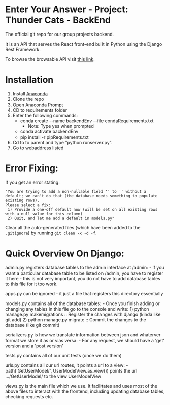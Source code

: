 # Enter Your Answer - Project: Thunder Cats - BackEnd

The official git repo for our group projects backend. 

It is an API that serves the React front-end built in Python using the Django Rest Framework. 

To browse the browsable API visit [this link](https://yieldyapi-jf4ttgxjxa-ts.a.run.app/user/1/paddocks/1/prediction).

# Installation
1) Install [Anaconda](https://www.anaconda.com/products/individual)
2) Clone the repo
3) Open Anaconda Prompt
4) CD to requirements folder
5) Enter the following commands:
    - conda create --name backendEnv --file condaRequirements.txt 
        - Note: Type yes when prompted
    - conda activate backendEnv
    - pip install -r pipRequirements.txt
6) Cd to to parent and type "python runserver.py". 
7) Go to webaddress listed

# Error Fixing:
If you get an error stating: 
```
"You are trying to add a non-nullable field '' to '' without a default; we can't do that (the database needs something to populate existing rows).
Please select a fix:
 1) Provide a one-off default now (will be set on all existing rows with a null value for this column)
 2) Quit, and let me add a default in models.py" 
```
Clear all the auto-generated files (which have been added to the `.gitignore`)
by running `git clean -x -d -f`.

# Quick Overview On Django:

admin.py registers database tables to the admin interface at /admin:
    - if you want a particular database table to be listed on /admin, you have to register it here
    - this is not very important, you do not have to add database tables to this file for it too work.

apps.py can be ignored - it just a file that registers this directory essentially

models.py contains all of the database tables:
    - Once you finish adding or changing any tables in this file go to the console and write:
        1) python manage.py makemigrations :: Register the changes with django (kinda like git add)
        2) python manage.py migrate :: Commit the changes to the database (like git commit)


serializers.py is how we translate information between json and whaterver format we store it as or vias versa:
    - For any request, we should have a 'get' version and a 'post version'

tests.py contains all of our unit tests (once we do them)

urls.py contains all our url routes, it points a url to a view:
    - path('GetUserModel/', UserModelView.as_view()) points the url .../GetUserModel/ to the view UserModelView

views.py is the main file which we use. It facilitates and uses most of the above files to interact with the frontend, including updating database tables, checking requests etc.










